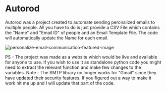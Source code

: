 # Autorod

Autorod was a project created to automate sending peronalized emails to multiple people.
All you have to do is just provide a CSV File which contains the "Name" and "Email ID" of people and an Email Template File.
The code will automatically update the Name for each email. 

![personalize-email-communication-featured-image](https://github.com/devdhawan2689/AutoRod/assets/54425780/43465b36-55bb-4c2f-9a89-7f1050b12384)

PS - The project was made as a website which would be live and available for anyone to use. If you wish to use it as standalone python code you might need to extract the relevant function and make few changes to the variables. 
Note - The SMTP library no longer works for "Gmail" since they have updated their security features. If you figured out a way to make it work hit me up and I will update that part of the code.
